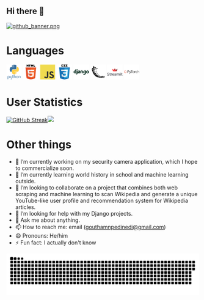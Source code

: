 ## Hi there 👋 ##
[![github_banner.png](https://github.com/GouthamOfTheNP/GouthamOfTheNP/blob/48015e1ce47423eb75692b9a714a7a759c3a02d8/banner.png)](https://fesls.square.site/)

# Languages
<img src="https://github.com/devicons/devicon/blob/master/icons/python/python-original-wordmark.svg" width=40 height=40> <img src="https://github.com/devicons/devicon/blob/master/icons/html5/html5-original-wordmark.svg" width=40 height=40> <img src="https://github.com/devicons/devicon/blob/master/icons/javascript/javascript-original.svg" width=40 height=40> <img src="https://github.com/devicons/devicon/blob/master/icons/css3/css3-original-wordmark.svg" width=40 height=40> <img src="https://github.com/devicons/devicon/blob/master/icons/django/django-plain-wordmark.svg" width=40 height=40> <img src="https://github.com/devicons/devicon/blob/master/icons/flask/flask-original.svg" width=40 height=40> <img src="https://github.com/devicons/devicon/blob/master/icons/streamlit/streamlit-original-wordmark.svg" width=40 height=40> <img src="https://github.com/devicons/devicon/blob/master/icons/pytorch/pytorch-original-wordmark.svg" width=40 height=40>

# User Statistics

<div align="left"><a href="https://git.io/streak-stats"><img src="https://github-readme-streak-stats.herokuapp.com?user=GouthamOfTheNP&theme=transparent&mode=weekly&card_width=200" alt="GitHub Streak" /></a><img src="https://github-readme-stats.vercel.app/api?username=gouthamofthenp&show_icons=true&count_private=true"></div>

# Other things
- 🔭 I’m currently working on my security camera application, which I hope to commercialize soon.
- 🌱 I’m currently learning world history in school and machine learning outside.
- 👯 I’m looking to collaborate on a project that combines both web scraping and machine learning to scan Wikipedia and generate a unique YouTube-like user profile and recommendation system for Wikipedia articles.
- 🤔 I’m looking for help with my Django projects.
- 💬 Ask me about anything.
- 📫 How to reach me: email (gouthamnpedinedi@gmail.com)
- 😄 Pronouns: He/him
- ⚡ Fun fact: I actually don't know

<picture>
  <source media="(prefers-color-scheme: dark)" srcset="./dist/github-snake-dark.svg" />
  <source media="(prefers-color-scheme: light)" srcset="./dist/github-snake.svg" />
  <img alt="github-snake" src="./dist/github-snake.svg" />
</picture>
